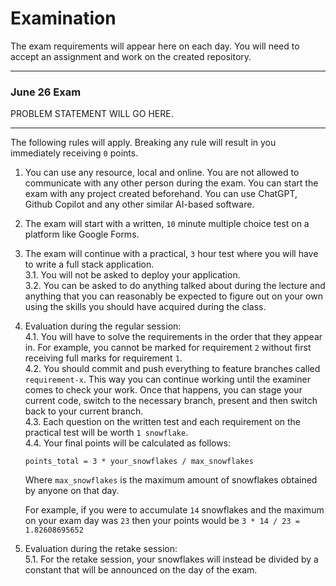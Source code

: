 # Examination

The exam requirements will appear here on each day. You will need to accept an assignment and work on the created repository.

---

### June 26 Exam

PROBLEM STATEMENT WILL GO HERE.

---

The following rules will apply. Breaking any rule will result in you immediately receiving `0` points.

1. You can use any resource, local and online. You are not allowed to communicate with any other person during the exam. You can start the exam with any project created beforehand. You can use ChatGPT, Github Copilot and any other similar AI-based software. 
2. The exam will start with a written, `10` minute multiple choice test on a platform like Google Forms.
3. The exam will continue with a practical, `3` hour test where you will have to write a full stack application.  
3.1. You will not be asked to deploy your application.  
3.2. You can be asked to do anything talked about during the lecture and anything that you can reasonably be expected to figure out on your own using the skills you should have acquired during the class.
4. Evaluation during the regular session:  
4.1. You will have to solve the requirements in the order that they appear in. For example, you cannot be marked for requirement `2` without first receiving full marks for requirement `1`.  
4.2. You should commit and push everything to feature branches called `requirement-x`. This way you can continue working until the examiner comes to check your work. Once that happens, you can stage your current code, switch to the necessary branch, present and then switch back to your current branch.  
4.3. Each question on the written test and each requirement on the practical test will be worth `1 snowflake`.  
4.4. Your final points will be calculated as follows:  

    ```
    points_total = 3 * your_snowflakes / max_snowflakes
    ```
    
    Where `max_snowflakes` is the maximum amount of snowflakes obtained by anyone on that day.
    
    For example, if you were to accumulate `14` snowflakes and the maximum on your exam day was `23` then your points would be `3 * 14 / 23 = 1.82608695652`
    
5. Evaluation during the retake session:  
5.1. For the retake session, your snowflakes will instead be divided by a constant that will be announced on the day of the exam.

